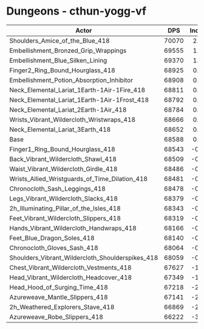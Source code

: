 # Dungeons - cthun-yogg-vf
| Actor | DPS | Increase |
|---|:---:|:---:|
|Shoulders_Amice_of_the_Blue_418|70070|2.16%|
|Embellishment_Bronzed_Grip_Wrappings|69555|1.41%|
|Embellishment_Blue_Silken_Lining|69370|1.14%|
|Finger2_Ring_Bound_Hourglass_418|68925|0.49%|
|Embellishment_Potion_Absorption_Inhibitor|68908|0.47%|
|Neck_Elemental_Lariat_1Earth-1Air-1Fire_418|68811|0.33%|
|Neck_Elemental_Lariat_1Earth-1Air-1Frost_418|68792|0.30%|
|Neck_Elemental_Lariat_2Earth-1Air_418|68784|0.29%|
|Wrists_Vibrant_Wildercloth_Wristwraps_418|68666|0.11%|
|Neck_Elemental_Lariat_3Earth_418|68652|0.09%|
|Base|68588|0.00%|
|Finger1_Ring_Bound_Hourglass_418|68543|-0.07%|
|Back_Vibrant_Wildercloth_Shawl_418|68509|-0.12%|
|Waist_Vibrant_Wildercloth_Girdle_418|68486|-0.15%|
|Wrists_Allied_Wristguards_of_Time_Dilation_418|68481|-0.16%|
|Chronocloth_Sash_Leggings_418|68478|-0.16%|
|Legs_Vibrant_Wildercloth_Slacks_418|68379|-0.30%|
|2h_Illuminating_Pillar_of_the_Isles_418|68343|-0.36%|
|Feet_Vibrant_Wildercloth_Slippers_418|68319|-0.39%|
|Hands_Vibrant_Wildercloth_Handwraps_418|68166|-0.62%|
|Feet_Blue_Dragon_Soles_418|68140|-0.65%|
|Chronocloth_Gloves_Sash_418|68064|-0.76%|
|Shoulders_Vibrant_Wildercloth_Shoulderspikes_418|68059|-0.77%|
|Chest_Vibrant_Wildercloth_Vestments_418|67627|-1.40%|
|Head_Vibrant_Wildercloth_Headcover_418|67349|-1.81%|
|Head_Hood_of_Surging_Time_418|67218|-2.00%|
|Azureweave_Mantle_Slippers_418|67141|-2.11%|
|2h_Weathered_Explorers_Stave_418|66869|-2.51%|
|Azureweave_Robe_Slippers_418|66222|-3.45%|
